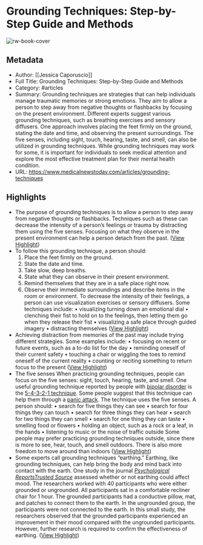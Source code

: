 # Grounding Techniques: Step-by-Step Guide and Methods

![rw-book-cover](https://post.medicalnewstoday.com/wp-content/uploads/sites/3/2020/03/GettyImages-1020674596edit-1200x628.jpg)

## Metadata
- Author: [[Jessica Caporuscio]]
- Full Title: Grounding Techniques: Step-by-Step Guide and Methods
- Category: #articles
- Summary: Grounding techniques are strategies that can help individuals manage traumatic memories or strong emotions. They aim to allow a person to step away from negative thoughts or flashbacks by focusing on the present environment. Different experts suggest various grounding techniques, such as breathing exercises and sensory diffusers. One approach involves placing the feet firmly on the ground, stating the date and time, and observing the present surroundings. The five senses, including sight, touch, hearing, taste, and smell, can also be utilized in grounding techniques. While grounding techniques may work for some, it is important for individuals to seek medical attention and explore the most effective treatment plan for their mental health condition.
- URL: https://www.medicalnewstoday.com/articles/grounding-techniques

## Highlights
- The purpose of grounding techniques is to allow a person to step away from negative thoughts or flashbacks. Techniques such as these can decrease the intensity of a person’s feelings or trauma by distracting them using the five senses.
  Focusing on what they observe in the present environment can help a person detach from the past. ([View Highlight](https://read.readwise.io/read/01hdb2f0myb6sjcxs2ethsvre4))
- To follow this grounding technique, a person should:
  1. Place the feet firmly on the ground.
  2. State the date and time.
  3. Take slow, deep breaths.
  4. State what they can observe in their present environment.
  5. Remind themselves that they are in a safe place right now.
  6. Observe their immediate surroundings and describe items in the room or environment.
  To decrease the intensity of their feelings, a person can use visualization exercises or sensory diffusers. Some techniques include:
  • visualizing turning down an emotional dial
  • clenching their fist to hold on to the feelings, then letting them go when they release their fist
  • visualizing a safe place through guided imagery
  • distracting themselves ([View Highlight](https://read.readwise.io/read/01hdb2gc7pkxbbbj9yhsrfmy31))
- Achieving distraction from memories of the past may include trying different strategies. Some examples include:
  • focusing on recent or future events, such as a to-do list for the day
  • reminding oneself of their current safety
  • touching a chair or wiggling the toes to remind oneself of the current reality
  • counting or reciting something to return focus to the present ([View Highlight](https://read.readwise.io/read/01hdb2hamvewe2y7y30ttv6nf9))
- The five senses
  When practicing grounding techniques, people can focus on the five senses: sight, touch, hearing, taste, and smell.
  One useful grounding technique reported by people with [bipolar disorder](http://www.medicalnewstoday.com/articles/37010) is the [5-4-3-2-1 technique](https://ibpf.org/articles/9-tips-to-help-you-get-through-a-panic-attack/). Some people suggest that this technique can help them through a [panic attack](http://www.medicalnewstoday.com/articles/8872).
  The technique uses the five senses. A person should:
  • search for five things they can see
  • search for four things they can touch
  • search for three things they can hear
  • search for two things they can smell
  • search for one thing they can taste
  • smelling food or flowers
  • holding an object, such as a rock or a leaf, in the hands
  • listening to music or the noise of traffic outside
  Some people may prefer practicing grounding techniques outside, since there is more to see, hear, touch, and smell outdoors. There is also more freedom to move around than indoors ([View Highlight](https://read.readwise.io/read/01hdb2j94jmengjng3b32zmp2y))
- Some experts call grounding techniques “earthing.” Earthing, like grounding techniques, can help bring the body and mind back into contact with the earth.
  One study in the journal *[Psychological ReportsTrusted Source](https://www.ncbi.nlm.nih.gov/pubmed/25748085)* assessed whether or not earthing could affect mood.
  The researchers worked with 40 participants who were either grounded or ungrounded. All participants sat in a comfortable recliner chair for 1 hour.
  The grounded participants had a conductive pillow, mat, and patches to connect them to the earth. In the ungrounded group, the participants were not connected to the earth.
  In this small study, the researchers observed that the grounded participants experienced an improvement in their mood compared with the ungrounded participants. However, further research is required to confirm the effectiveness of earthing. ([View Highlight](https://read.readwise.io/read/01hdb2qmgkm5vtb3s0bsk8hnd7))
